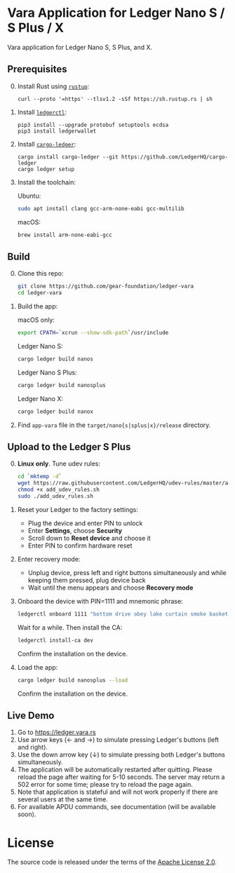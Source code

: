 # Vara Application for Ledger Nano S / S Plus / X

Vara application for Ledger Nano S, S Plus, and X.

## Prerequisites

0. Install Rust using [`rustup`](https://rustup.rs/):

    ```
    curl --proto '=https' --tlsv1.2 -sSf https://sh.rustup.rs | sh
    ```

3. Install [`ledgerctl`](https://github.com/LedgerHQ/ledgerctl):

    ```
    pip3 install --upgrade protobuf setuptools ecdsa
    pip3 install ledgerwallet
    ```

2. Install [`cargo-ledger`](https://github.com/LedgerHQ/cargo-ledger):

    ```
    cargo install cargo-ledger --git https://github.com/LedgerHQ/cargo-ledger
    cargo ledger setup
    ```

3. Install the toolchain:

    Ubuntu:

    ```bash
    sudo apt install clang gcc-arm-none-eabi gcc-multilib
    ```

    macOS:

    ```bash
    brew install arm-none-eabi-gcc
    ```
## Build

0. Clone this repo:

    ```bash
    git clone https://github.com/gear-foundation/ledger-vara
    cd ledger-vara
    ```

1. Build the app:

    macOS only:

    ```bash
    export CPATH=`xcrun --show-sdk-path`/usr/include
    ```

    Ledger Nano S:

    ```bash
    cargo ledger build nanos
    ```

    Ledger Nano S Plus:

    ```bash
    cargo ledger build nanosplus
    ```

    Ledger Nano X:

    ```bash
    cargo ledger build nanox
    ```

2. Find `app-vara` file in the `target/nano{s|splus|x}/release` directory.

## Upload to the Ledger S Plus

0. **Linux only**. Tune udev rules:

    ```bash
    cd `mktemp -d`
    wget https://raw.githubusercontent.com/LedgerHQ/udev-rules/master/add_udev_rules.sh
    chmod +x add_udev_rules.sh
    sudo ./add_udev_rules.sh
    ```

1. Reset your Ledger to the factory settings:

    - Plug the device and enter PIN to unlock
    - Enter **Settings**, choose **Security**
    - Scroll down to **Reset device** and choose it
    - Enter PIN to confirm hardware reset

2. Enter recovery mode:

    - Unplug device, press left and right buttons simultaneously and while keeping them pressed, plug device back
    - Wait until the menu appears and choose **Recovery mode**

3. Onboard the device with PIN=1111 and mnemonic phrase:

    ```bash
    ledgerctl onboard 1111 "bottom drive obey lake curtain smoke basket hold race lonely fit walk"
    ```

    Wait for a while. Then install the CA:

    ```bash
    ledgerctl install-ca dev
    ```

    Confirm the installation on the device.

4. Load the app:

    ```bash
    cargo ledger build nanosplus --load
    ```

    Confirm the installation on the device.

## Live Demo

1. Go to https://ledger.vara.rs
2. Use arrow keys (← and →) to simulate pressing Ledger's buttons (left and right).
3. Use the down arrow key (↓) to simulate pressing both Ledger's buttons simultaneously.
4. The application will be automatically restarted after quitting. Please reload the page after waiting for 5-10 seconds. The server may return a 502 error for some time; please try to reload the page again.
5. Note that application is stateful and will not work properly if there are several users at the same time.
6. For available APDU commands, see documentation (will be available soon).

# License

The source code is released under the terms of the [Apache License 2.0](LICENSE).
